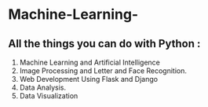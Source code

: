 # Machine-Learning-

## All the things you can do with Python :
1. Machine Learning and Artificial Intelligence
2. Image Processing and Letter and Face Recognition.
3. Web Development Using Flask and Django
4. Data Analysis.
5. Data Visualization
